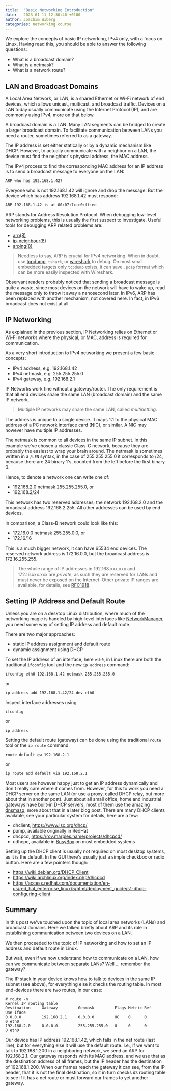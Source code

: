 ```yaml
---
title:  "Basic Networking Introduction"
date:   2023-01-11 12:30:40 +0100
author: Joachim Wiberg
categories: networking course
---
```


We explore the concepts of basic IP networking, IPv4 only, with a focus
on Linux.  Having read this, you should be able to answer the following
questions:

  - What is a broadcast domain?
  - What is a netmask?
  - What is a network route?

<!-- more -->

## LAN and Broadcast Domains

A Local Area Network, or LAN, is a shared Ethernet or Wi-Fi network of
end devices, which allows unicast, multicast, and broadcast traffic.
Devices on a LAN today usually communicate using the Internet Protocol
(IP), and are commonly using IPv4, more on that below.

A broadcast domain is a LAN.  Many LAN segments can be bridged to create
a larger broadcast domain.  To facilitate communication between LANs you
need a router, sometimes referred to as a gateway.

The IP address is set either statically or by a dynamic mechanism like
DHCP.  However, to actually communicate with a neighbor on a LAN, the
device must find the neighbor's physical address, the MAC address.

The IPv4 process to find the corresponding MAC address for an IP address
is to send a broadcast message to everyone on the LAN:

    ARP who has 192.168.1.42?

Everyone who is not 192.168.1.42 will ignore and drop the message.  But
the device which has address 192.168.1.42 must respond:

    ARP 192.168.1.42 is at 00:07:7c:c0:ff:ee

ARP stands for Address Resolution Protocol.  When debugging low-level
networking problems, this is usually the first suspect to investigate.
Useful tools for debugging ARP related problems are:

- [arp(8)](http://man7.org/linux/man-pages/man8/arp.8.html)
- [ip-neighbour(8)](http://man7.org/linux/man-pages/man8/ip-neighbour.8.html)
- [arping(8)](http://man7.org/linux/man-pages/man8/arping.8.html)

> Needless to say, ARP is crucial for IPv4 networking.  When in doubt,
> use [tcpdump](https://en.wikipedia.org/wiki/Tcpdump), `tshark`, or
> [wireshark](https://en.wikipedia.org/wiki/Wireshark) to debug.  On
> most small embedded targets only `tcpdump` exists, it can save `.pcap`
> format which can be more easily inspected with Wireshark.

Observant readers probably noticed that sending a broadcast message is
quite a waste, since most devices on the network will have to wake up,
read the message only to throw it away a nanosecond later.  In IPv6, ARP
has been replaced with another mechanism, not covered here.  In fact, in
IPv6 broadcast does not exist at all.


## IP Networking

As explained in the previous section, IP Networking relies on Ethernet
or Wi-Fi networks where the physical, or MAC, address is required for
communication.

As a very short introduction to IPv4 networking we present a few basic
concepts:

- IPv4 address, e.g. 192.168.1.42
- IPv4 netmask, e.g. 255.255.255.0
- IPv4 gateway, e.g. 192.168.2.1

IP Networks work fine without a gateway/router.  The only requirement is
that all end devices share the same LAN (broadcast domain) and the same
IP network.

> Multiple IP networks may share the same LAN, called *multinetting*.

The address is unique to a single device.  It maps 1:1 to the physical
MAC address of a PC network interface card (NIC), or similar.  A NIC may
however have multiple IP addresses.

The netmask is common to all devices in the same IP subnet.  In this
example we've chosen a classic Class-C network, because they are
probably the easiest to wrap your brain around.  The netmask is
sometimes written in a `/LEN` syntax, in the case of 255.255.255.0 it
corresponds to /24, because there are 24 binary 1's, counted from the
left before the first binary 0.

Hence, to denote a network one can write one of:

- 192.168.2.0 netmask 255.255.255.0, or
- 192.168.2/24

This network has two reserved addresses; the network 192.168.2.0 and
the broadcast address 192.168.2.255.  All other addresses can be used
by end devices.

In comparison, a Class-B network could look like this:

- 172.16.0.0 netmask 255.255.0.0, or
- 172.16/16

This is a much bigger network, it can have 65534 end devices.  The
reserved network address is 172.16.0.0, but the broadcast address is
172.16.255.255.

> The whole range of IP addresses in 192.168.xxx.xxx and 172.16.xxx.xxx are
> *private*, as such they are reserved for LANs and must never be exposed
> on the Internet.  Other private IP ranges are available, for details, see
> [RFC1918](https://www.rfc-editor.org/rfc/rfc1918.html#section-3).

## Setting IP Address and Default Route

Unless you are on a desktop Linux distribution, where much of the
networking magic is handled by high-level interfaces like
[NetworkManager](https://en.wikipedia.org/wiki/NetworkManager),
you need some way of setting IP address and default route.

There are two major approaches:

- static IP address assignment and default route
- dynamic assignment using DHCP

To set the IP address of an interface, here `eth0`, in Linux there are
both the traditional `ifconfig` tool and the new `ip address` command:

    ifconfig eth0 192.168.1.42 netmask 255.255.255.0
	
or

    ip address add 192.168.1.42/24 dev eth0

Inspect interface addresses using

    ifconfig
	
or

    ip address

Setting the default route (gateway) can be done using the traditional
`route` tool or the `ip route` command:

    route default gw 192.168.2.1
	
or

    ip route add default via 192.168.2.1
	
Most users are however happy just to get an IP address dynamically and
don't really care where it comes from.  However, for this to work you
need a DHCP server on the same LAN (or use a proxy, called DHCP relay,
but more about that in another post).  Just about all small office, home
and industrial gateways have built-in DHCP servers, most of them use the
amazing [dnsmasq](https://en.wikipedia.org/wiki/Dnsmasq), more about
that in a later blog post.  There are many DHCP clients available, see
your particular system for details, here are a few:

- dhclient, https://www.isc.org/dhcp/
- pump, available originally in RedHat
- dhcpcd, https://roy.marples.name/projects/dhcpcd/
- udhcpc, available in [BusyBox](https://www.busybox.net) on most embedded systems

Setting up the DHCP client is usually not required on most desktop
systems, as it is the default.  In the GUI there's usually just a
simple checkbox or radio button.  Here are a few pointers though:

- https://wiki.debian.org/DHCP_Client
- https://wiki.archlinux.org/index.php/dhcpcd
- https://access.redhat.com/documentation/en-us/red_hat_enterprise_linux/5/html/deployment_guide/s1-dhcp-configuring-client


## Summary

In this post we've touched upon the topic of local area networks (LANs)
and broadcast domains.  Here we talked briefly about ARP and its role in
establishing communication between two devices on a LAN.

We then proceeded to the topic of IP networking and how to set an IP
address and default route in Linux.

But wait, even if we now understand how to communicate on a LAN, how can
we communicate between separate LANs?  Well ... remember the gateway?

The IP stack in your device knows how to talk to devices in the same IP
subnet (see above), for everything else it checks the routing table.  In
most end-devices there are two routes, in our case:

    # route -n
    Kernel IP routing table
    Destination     Gateway         Genmask         Flags Metric Ref    Use Iface
    0.0.0.0         192.168.2.1     0.0.0.0         UG    0      0        0 eth0
    192.168.2.0     0.0.0.0         255.255.255.0   U     0      0        0 eth0

Our device has IP address 192.168.1.42, which falls in the net route
(last line), but for everything else it will use the default route.
I.e., if we want to talk to 192.168.1.200 in a neighboring network,
we send an ARP for 192.168.2.1.  Our gateway responds with its MAC
address, and we use that as the destination address of all frames,
but the IP header has the destination of 192.168.1.200.  When our
frames reach the gateway it can see, from the IP header, that it
is not the final destination, so it in turn checks *its* routing
table to see if it has a net route or must forward our frames to
yet another gateway.


